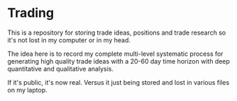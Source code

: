 # Trading
This is a repository for storing trade ideas, positions and trade research so it's not lost in my computer or in my head. 

The idea here is to record my complete multi-level systematic process for generating high quality trade ideas with a 20-60 day time horizon with deep quantitative and qualitative analysis.

If it's public, it's now real. Versus it just being stored and lost in various files on my laptop.
